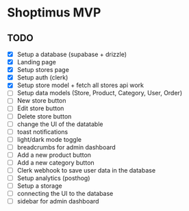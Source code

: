 # Shoptimus MVP

## TODO

- [x] Setup a database (supabase + drizzle)
- [x] Landing page
- [x] Setup stores page
- [x] Setup auth (clerk)
- [x] Setup store model + fetch all stores api work
- [ ] Setup data models (Store, Product, Category, User, Order)
- [ ] New store button
- [ ] Edit store button
- [ ] Delete store button
- [ ] change the UI of the datatable
- [ ] toast notifications
- [ ] light/dark mode toggle
- [ ] breadcrumbs for admin dashboard
- [ ] Add a new product button
- [ ] Add a new category button
- [ ] Clerk webhook to save user data in the database
- [ ] Setup analytics (posthog)
- [ ] Setup a storage
- [ ] connecting the UI to the database
- [ ] sidebar for admin dashboard
